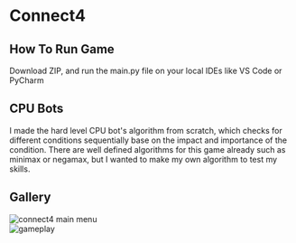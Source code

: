 # Connect4  

## How To Run Game  
Download ZIP, and run the main.py file on your local IDEs like VS Code or PyCharm  

## CPU Bots  
I made the hard level CPU bot's algorithm from scratch, which checks for different conditions sequentially base on the impact and importance of the condition. There are well defined algorithms for this game already such as minimax or negamax, but I wanted to make my own algorithm to test my skills.  

## Gallery
![connect4 main menu](https://github.com/AdrianEngCheeErn/connect4/assets/140162503/0bc04683-6357-43d0-ab3b-418b0053474c)  
![gameplay](https://github.com/AdrianEngCheeErn/connect4/assets/140162503/5ae0f863-3ec5-4e56-83be-29307fd89aa1)  
